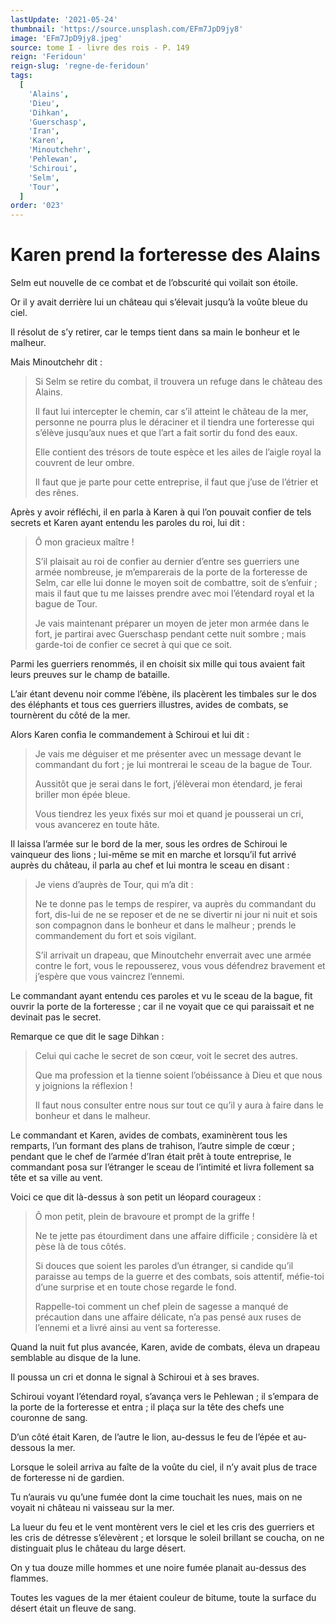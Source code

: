 ```yaml
---
lastUpdate: '2021-05-24'
thumbnail: 'https://source.unsplash.com/EFm7JpD9jy8'
image: 'EFm7JpD9jy8.jpeg'
source: tome I - livre des rois - P. 149
reign: 'Feridoun'
reign-slug: 'regne-de-feridoun'
tags:
  [
    'Alains',
    'Dieu',
    'Dihkan',
    'Guerschasp',
    'Iran',
    'Karen',
    'Minoutchehr',
    'Pehlewan',
    'Schiroui',
    'Selm',
    'Tour',
  ]
order: '023'
---
```


# Karen prend la forteresse des Alains

Selm eut nouvelle de ce combat et de l’obscurité qui voilait son étoile.

Or il y avait derrière lui un château qui s’élevait jusqu’à la voûte bleue du ciel.

Il résolut de s’y retirer, car le temps tient dans sa main le bonheur et le malheur.

Mais Minoutchehr dit :

> Si Selm se retire du combat, il trouvera un refuge dans le château des Alains.
>
> Il faut lui intercepter le chemin, car s’il atteint le château de la mer, personne ne pourra plus le déraciner et il tiendra une forteresse qui s’élève jusqu’aux nues et que l’art a fait sortir du fond des eaux.
>
> Elle contient des trésors de toute espèce et les ailes de l’aigle royal la couvrent de leur ombre.
>
> Il faut que je parte pour cette entreprise, il faut que j’use de l’étrier et des rênes.

Après y avoir réfléchi, il en parla à Karen à qui l’on pouvait confier de tels secrets et Karen ayant entendu les paroles du roi, lui dit :

> Ô mon gracieux maître !
>
> S’il plaisait au roi de confier au dernier d’entre ses guerriers une armée nombreuse, je m’emparerais de la porte de la forteresse de Selm, car elle lui donne le moyen soit de combattre, soit de s’enfuir ; mais il faut que tu me laisses prendre avec moi l’étendard royal et la bague de Tour.
>
> Je vais maintenant préparer un moyen de jeter mon armée dans le fort, je partirai avec Guerschasp pendant cette nuit sombre ; mais garde-toi de confier ce secret à qui que ce soit.

Parmi les guerriers renommés, il en choisit six mille qui tous avaient fait leurs preuves sur le champ de bataille.

L’air étant devenu noir comme l’ébène, ils placèrent les timbales sur le dos des éléphants et tous ces guerriers illustres, avides de combats, se tournèrent du côté de la mer.

Alors Karen confia le commandement à Schiroui et lui dit :

> Je vais me déguiser et me présenter avec un message devant le commandant du fort ; je lui montrerai le sceau de la bague de Tour.
>
> Aussitôt que je serai dans le fort, j’élèverai mon étendard, je ferai briller mon épée bleue.
>
> Vous tiendrez les yeux fixés sur moi et quand je pousserai un cri, vous avancerez en toute hâte.

Il laissa l’armée sur le bord de la mer, sous les ordres de Schiroui le vainqueur des lions ; lui-même se mit en marche et lorsqu’il fut arrivé auprès du château, il parla au chef et lui montra le sceau en disant :

> Je viens d’auprès de Tour, qui m’a dit :
>
> Ne te donne pas le temps de respirer, va auprès du commandant du fort, dis-lui de ne se reposer et de ne se divertir ni jour ni nuit et sois son compagnon dans le bonheur et dans le malheur ; prends le commandement du fort et sois vigilant.
>
> S’il arrivait un drapeau, que Minoutchehr enverrait avec une armée contre le fort, vous le repousserez, vous vous défendrez bravement et j’espère que vous vaincrez l’ennemi.

Le commandant ayant entendu ces paroles et vu le sceau de la bague, fit ouvrir la porte de la forteresse ; car il ne voyait que ce qui paraissait et ne devinait pas le secret.

Remarque ce que dit le sage Dihkan :

> Celui qui cache le secret de son cœur, voit le secret des autres.
>
> Que ma profession et la tienne soient l’obéissance à Dieu et que nous y joignions la réflexion !
>
> Il faut nous consulter entre nous sur tout ce qu’il y aura à faire dans le bonheur et dans le malheur.

Le commandant et Karen, avides de combats, examinèrent tous les remparts, l’un formant des plans de trahison, l’autre simple de cœur ; pendant que le chef de l’armée d’Iran était prêt à toute entreprise, le commandant posa sur l’étranger le sceau de l’intimité et livra follement sa tête et sa ville au vent.

Voici ce que dit là-dessus à son petit un léopard courageux :

> Ô mon petit, plein de bravoure et prompt de la griffe !
>
> Ne te jette pas étourdiment dans une affaire difficile ; considère là et pèse là de tous côtés.
>
> Si douces que soient les paroles d’un étranger, si candide qu’il paraisse au temps de la guerre et des combats, sois attentif, méfie-toi d’une surprise et en toute chose regarde le fond.
>
> Rappelle-toi comment un chef plein de sagesse a manqué de précaution dans une affaire délicate, n’a pas pensé aux ruses de l’ennemi et a livré ainsi au vent sa forteresse.

Quand la nuit fut plus avancée, Karen, avide de combats, éleva un drapeau semblable au disque de la lune.

Il poussa un cri et donna le signal à Schiroui et à ses braves.

Schiroui voyant l’étendard royal, s’avança vers le Pehlewan ; il s’empara de la porte de la forteresse et entra ; il plaça sur la tête des chefs une couronne de sang.

D’un côté était Karen, de l’autre le lion, au-dessus le feu de l’épée et au-dessous la mer.

Lorsque le soleil arriva au faîte de la voûte du ciel, il n’y avait plus de trace de forteresse ni de gardien.

Tu n’aurais vu qu’une fumée dont la cime touchait les nues, mais on ne voyait ni château ni vaisseau sur la mer.

La lueur du feu et le vent montèrent vers le ciel et les cris des guerriers et les cris de détresse s’élevèrent ; et lorsque le soleil brillant se coucha, on ne distinguait plus le château du large désert.

On y tua douze mille hommes et une noire fumée planait au-dessus des flammes.

Toutes les vagues de la mer étaient couleur de bitume, toute la surface du désert était un fleuve de sang.
